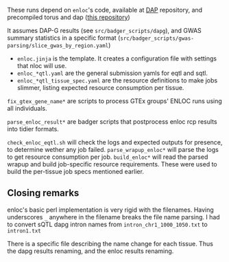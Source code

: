 
These runs depend on `enloc`'s code, available at [DAP](https://github.com/xqwen/integrative) repository, and precompiled torus and dap ([this repository](https://github.com/xqwen/dap))

It assumes DAP-G results (see `src/badger_scripts/dapg`), and GWAS summary statistics in a specific format (`src/badger_scripts/gwas-parsing/slice_gwas_by_region.yaml`)

* `enloc.jinja` is the template. It creates a configuration file with settings that nloc will use.
* `enloc_*qtl.yaml` are the general submission yamls for eqtl and sqtl.
* `enloc_*qtl_tissue_spec.yaml` are the resource definitions to make jobs slimmer, listing expected resource consumption per tissue.

`fix_gtex_gene_name*` are scripts to process GTEx groups' ENLOC runs using all individuals.

`parse_enloc_result*` are badger scripts that postprocess enloc rcp results into tidier formats.

`check_enloc_eqtl.sh` will check the logs and expected outputs for presence, to determine wether any job failed.
`parse_wrapup_enloc*` will parse the logs to get resource consumption per job.
`build_enloc*` will read the parsed wrapup and build job-specific resource requirements. These were used to build the per-tissue job specs mentioned earlier.

## Closing remarks

enloc's basic perl implementation is very rigid with the filenames.
Having underscores `_` anywhere in the filename breaks the file name parsing.
I had to convert sQTL dapg intron names from `intron_chr1_1000_1050.txt` to `intron1.txt`

There is a specific file describing the name change for each tissue. Thus the dapg results renaming, 
and the enloc results renaming.